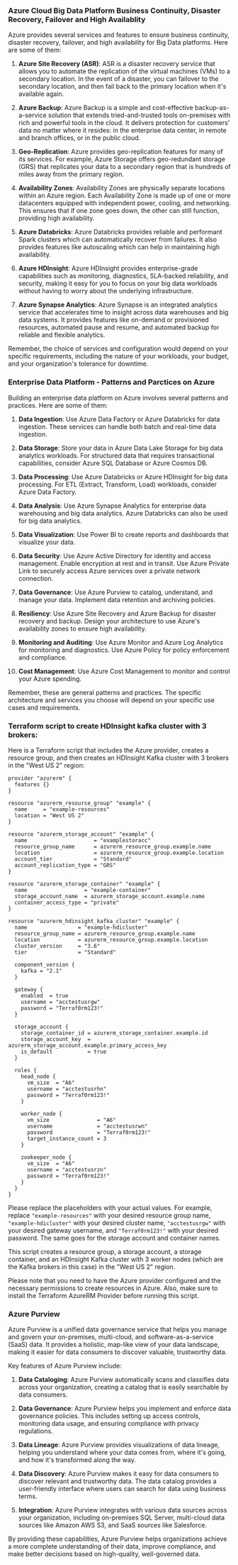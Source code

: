 ### Azure Cloud Big Data Platform Business Continuity, Disaster Recovery, Failover and High Availablity

Azure provides several services and features to ensure business continuity, disaster recovery, failover, and high availability for Big Data platforms. Here are some of them:

1. **Azure Site Recovery (ASR)**: ASR is a disaster recovery service that allows you to automate the replication of the virtual machines (VMs) to a secondary location. In the event of a disaster, you can failover to the secondary location, and then fail back to the primary location when it's available again.

2. **Azure Backup**: Azure Backup is a simple and cost-effective backup-as-a-service solution that extends tried-and-trusted tools on-premises with rich and powerful tools in the cloud. It delivers protection for customers’ data no matter where it resides: in the enterprise data center, in remote and branch offices, or in the public cloud.

3. **Geo-Replication**: Azure provides geo-replication features for many of its services. For example, Azure Storage offers geo-redundant storage (GRS) that replicates your data to a secondary region that is hundreds of miles away from the primary region.

4. **Availability Zones**: Availability Zones are physically separate locations within an Azure region. Each Availability Zone is made up of one or more datacenters equipped with independent power, cooling, and networking. This ensures that if one zone goes down, the other can still function, providing high availability.

5. **Azure Databricks**: Azure Databricks provides reliable and performant Spark clusters which can automatically recover from failures. It also provides features like autoscaling which can help in maintaining high availability.

6. **Azure HDInsight**: Azure HDInsight provides enterprise-grade capabilities such as monitoring, diagnostics, SLA-backed reliability, and security, making it easy for you to focus on your big data workloads without having to worry about the underlying infrastructure.

7. **Azure Synapse Analytics**: Azure Synapse is an integrated analytics service that accelerates time to insight across data warehouses and big data systems. It provides features like on-demand or provisioned resources, automated pause and resume, and automated backup for reliable and flexible analytics.

Remember, the choice of services and configuration would depend on your specific requirements, including the nature of your workloads, your budget, and your organization's tolerance for downtime.


### Enterprise Data Platform - Patterns and Parctices on Azure

Building an enterprise data platform on Azure involves several patterns and practices. Here are some of them:

1. **Data Ingestion**: Use Azure Data Factory or Azure Databricks for data ingestion. These services can handle both batch and real-time data ingestion.

2. **Data Storage**: Store your data in Azure Data Lake Storage for big data analytics workloads. For structured data that requires transactional capabilities, consider Azure SQL Database or Azure Cosmos DB.

3. **Data Processing**: Use Azure Databricks or Azure HDInsight for big data processing. For ETL (Extract, Transform, Load) workloads, consider Azure Data Factory.

4. **Data Analysis**: Use Azure Synapse Analytics for enterprise data warehousing and big data analytics. Azure Databricks can also be used for big data analytics.

5. **Data Visualization**: Use Power BI to create reports and dashboards that visualize your data.

6. **Data Security**: Use Azure Active Directory for identity and access management. Enable encryption at rest and in transit. Use Azure Private Link to securely access Azure services over a private network connection.

7. **Data Governance**: Use Azure Purview to catalog, understand, and manage your data. Implement data retention and archiving policies.

8. **Resiliency**: Use Azure Site Recovery and Azure Backup for disaster recovery and backup. Design your architecture to use Azure's availability zones to ensure high availability.

9. **Monitoring and Auditing**: Use Azure Monitor and Azure Log Analytics for monitoring and diagnostics. Use Azure Policy for policy enforcement and compliance.

10. **Cost Management**: Use Azure Cost Management to monitor and control your Azure spending.

Remember, these are general patterns and practices. The specific architecture and services you choose will depend on your specific use cases and requirements.

### Terraform script to create HDInsight kafka cluster with 3 brokers:

Here is a Terraform script that includes the Azure provider, creates a resource group, and then creates an HDInsight Kafka cluster with 3 brokers in the "West US 2" region:

```hcl
provider "azurerm" {
  features {}
}

resource "azurerm_resource_group" "example" {
  name     = "example-resources"
  location = "West US 2"
}

resource "azurerm_storage_account" "example" {
  name                     = "examplestoracc"
  resource_group_name      = azurerm_resource_group.example.name
  location                 = azurerm_resource_group.example.location
  account_tier             = "Standard"
  account_replication_type = "GRS"
}

resource "azurerm_storage_container" "example" {
  name                  = "example-container"
  storage_account_name  = azurerm_storage_account.example.name
  container_access_type = "private"
}

resource "azurerm_hdinsight_kafka_cluster" "example" {
  name                = "example-hdicluster"
  resource_group_name = azurerm_resource_group.example.name
  location            = azurerm_resource_group.example.location
  cluster_version     = "3.6"
  tier                = "Standard"

  component_version {
    kafka = "2.1"
  }

  gateway {
    enabled  = true
    username = "acctestusrgw"
    password = "Terraf0rm123!"
  }

  storage_account {
    storage_container_id = azurerm_storage_container.example.id
    storage_account_key  = azurerm_storage_account.example.primary_access_key
    is_default           = true
  }

  roles {
    head_node {
      vm_size  = "A6"
      username = "acctestusrhn"
      password = "Terraf0rm123!"
    }

    worker_node {
      vm_size               = "A6"
      username              = "acctestusrwn"
      password              = "Terraf0rm123!"
      target_instance_count = 3
    }

    zookeeper_node {
      vm_size  = "A6"
      username = "acctestusrzn"
      password = "Terraf0rm123!"
    }
  }
}
```

Please replace the placeholders with your actual values. For example, replace `"example-resources"` with your desired resource group name, `"example-hdicluster"` with your desired cluster name, `"acctestusrgw"` with your desired gateway username, and `"Terraf0rm123!"` with your desired password. The same goes for the storage account and container names.

This script creates a resource group, a storage account, a storage container, and an HDInsight Kafka cluster with 3 worker nodes (which are the Kafka brokers in this case) in the "West US 2" region.

Please note that you need to have the Azure provider configured and the necessary permissions to create resources in Azure. Also, make sure to install the Terraform AzureRM Provider before running this script.

### Azure Purview

Azure Purview is a unified data governance service that helps you manage and govern your on-premises, multi-cloud, and software-as-a-service (SaaS) data. It provides a holistic, map-like view of your data landscape, making it easier for data consumers to discover valuable, trustworthy data.

Key features of Azure Purview include:

1. **Data Cataloging**: Azure Purview automatically scans and classifies data across your organization, creating a catalog that is easily searchable by data consumers.

2. **Data Governance**: Azure Purview helps you implement and enforce data governance policies. This includes setting up access controls, monitoring data usage, and ensuring compliance with privacy regulations.

3. **Data Lineage**: Azure Purview provides visualizations of data lineage, helping you understand where your data comes from, where it's going, and how it's transformed along the way.

4. **Data Discovery**: Azure Purview makes it easy for data consumers to discover relevant and trustworthy data. The data catalog provides a user-friendly interface where users can search for data using business terms.

5. **Integration**: Azure Purview integrates with various data sources across your organization, including on-premises SQL Server, multi-cloud data sources like Amazon AWS S3, and SaaS sources like Salesforce.

By providing these capabilities, Azure Purview helps organizations achieve a more complete understanding of their data, improve compliance, and make better decisions based on high-quality, well-governed data.
